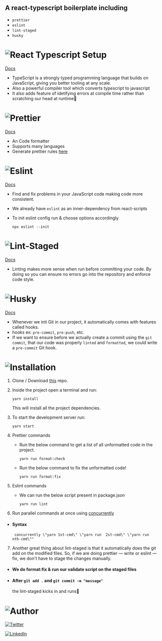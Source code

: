 ## A react-typescript boilerplate including

-   `prettier`
-   `eslint`
-   `lint-staged`
-   `husky`

# ![React Typescript Setup](https://img.shields.io/badge/React--Typescript-044289?style=flat)

[Docs](https://react-typescript-cheatsheet.netlify.app/docs/basic/setup/)

-   TypeScript is a strongly typed programming language that builds on JavaScript, giving you better tooling at any scale.
-   Also a powerful compiler tool which converts typescript to javascript
-   It also adds feature of idetifying errors at compile time rather than scratching our head at runtime🥲

# ![Prettier](https://img.shields.io/badge/Prettier-%23DB7093?style=flat)

[Docs](https://prettier.io/)

-   An Code formatter
-   Supports many languages
-   Generate prettier rules [here](https://prettier.io/playground/)

# ![Eslint](https://img.shields.io/badge/Eslint-4B32C3?style=flat)

[Docs](https://eslint.org/)

-   Find and fix problems in your JavaScript code making code more consistent.
-   We already have `eslint` as an inner-dependency from react-scripts
-   To init eslint config run & choose options accordingly

    ```
    npx eslint --init
    ```

<!-- ### Prettier plugin
- We can ask eslint to work with prettier using   ```eslint-config-prettier extension``` -->

# ![Lint-Staged](https://img.shields.io/badge/Lint--Staged-49C41C?style=flat)

[Docs](https://www.npmjs.com/package/lint-staged)

-   Linting makes more sense when run before committing your code. By doing so you can ensure no errors go into the repository and enforce code style.

# ![Husky](https://img.shields.io/badge/Husky-yellow?style=flat)

[Docs](https://www.npmjs.com/package/husky)

-   Whenever we inti Git in our project, it automatically comes with features called hooks.
-   hooks ex: `pre-commit`, `pre-push`, etc.
-   If we want to ensure before we actually create a commit using the `git commit`, that our code was properly `linted` and `formatted`, we could write a `pre-commit` Git hook.

# ![Installation](https://img.shields.io/badge/Installation-38427A?style=flat)

1. Clone / Download [this](https://github.com/ShubhamSj07/react-typescript-boilerplate) repo.
2. Inside the project open a terminal and run:

    ```
    yarn install
    ```

    This will install all the project dependencies.

3. To start the development server run:

    ```
    yarn start
    ```

4. Prettier commands

    - Run the below command to get a list of all unformatted code in the project.

        ```
        yarn run format:check
        ```

    - Run the below command to fix the unformatted code!

        ```
        yarn run format:fix
        ```

5. Eslint commands

    - We can run the below script present in package.json

        ```
        yarn run lint
        ```

6. Run parallel commands at once using [concurrently](https://www.npmjs.com/package/concurrently)

-   #### Syntax

    ```
     concurrently \"yarn 1st-cmd\" \"yarn run  2st-cmd\" \"yarn run nth-cmd\""
    ```

7. Another great thing about lint-staged is that it automatically does the git add on the modified files. So, if we are doing prettier — write or eslint — fix, we don't have to stage the changes manually.

-   #### We do format:fix & run our validate script on the staged files

-   #### After `git add .` and `git commit -m "message"`

    the lint-staged kicks in and runs🚀

# ![Author](https://img.shields.io/badge/Author-FF3031?style=flat)

[![Twitter](https://img.shields.io/badge/follow-%40shubhamsj077-1DA1F2?style=flat&logo=Twitter)](https://twitter.com/shubhamsj077)

[![LinkedIn](https://img.shields.io/badge/connect-%40shubhamjadhav-%230077B5?style=flat&logo=LinkedIn)](https://www.linkedin.com/in/shubham-jadhav-77a588192/)
